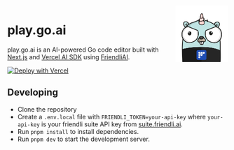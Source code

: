 <img src="public/friendli-gopher.png" alt="friendli gopher" align="right" width="120" />

# play.go.ai

play.go.ai is an AI-powered Go code editor built with [Next.js](https://nextjs.org) and [Vercel AI SDK](https://sdk.vercel.ai/) using [FriendliAI](https://friendli.ai).

[![Deploy with Vercel](https://vercel.com/button)](<https://vercel.com/new/clone?repository-url=https%3A%2F%2Fgithub.com%2Ffriendliai%2Fplay-go-ai&env=FRIENDLI_TOKEN&envDescription=Token%20issuance%20from%20Friendli%20Suite%20for%20AI%20text%20generation%20(flp_xxxx)&envLink=https%3A%2F%2Fsuite.friendli.ai%2Fdefault-team%2Fsettings%2Ftokens&project-name=play-go-ai&repository-name=play-go-ai&demo-title=play-go-ai&demo-description=Golang%20Playground%20Driven%20by%20AI%2C%20Created%20from%20FriendliAI%20Hackathon&demo-url=https%3A%2F%2Fplay-go-ai.vercel.app&demo-image=https%3A%2F%2Fplay-go-ai.vercel.app%2Fopengraph-image.png>)

## Developing

- Clone the repository
- Create a `.env.local` file with `FRIENDLI_TOKEN=your-api-key` where `your-api-key` is your friendli suite API key from [suite.friendli.ai](https://suite.friendli.ai/default-team/settings/tokens).
- Run `pnpm install` to install dependencies.
- Run `pnpm dev` to start the development server.
